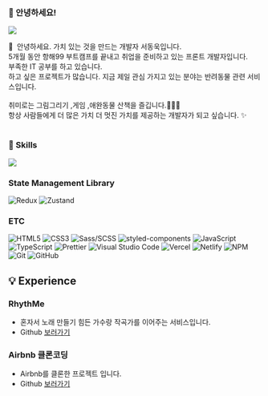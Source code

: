 ### 🤞 안녕하세요!
<p>
  <a href="https://velog.io/@seonaru" target="_blank"><img src="https://img.shields.io/badge/Tech_Blog-DD0B78?style=flat-square&logo=GitHub%20Sponsors&logoColor=white"/></a>
</p>

<p>
  👋&nbsp; 안녕하세요. 가치 있는 것을 만드는 개발자 서동욱입니다.<br/>
 5개월 동안 항해99 부트캠프를 끝내고 취업을 준비하고 있는 프론트 개발자입니다.<br/>
  부족한 IT 공부를 하고 있습니다.<br/>
  하고 싶은 프로젝트가 많습니다. 지금 제일 관심 가지고 있는 분야는 반려동물 관련 서비스입니다.<br/><br/>
  취미로는 그림그리기 ,게임 ,애완동물 산책을 즐깁니다.🎨👾🐶 <br/>
  항상 사람들에게 더 많은 가치 더 멋진 가치를 제공하는 개발자가 되고 싶습니다. ✨ <br/><br/>
</p>


### 💪 Skills
<p>
  <img src="https://img.shields.io/badge/React-61DAFB?style=flat-square&logo=React&logoColor=black"/>

### State Management Library
![Redux](https://img.shields.io/badge/-Redux-764ABC?style=plastic&logo=redux&logoColor=white)
![Zustand](https://img.shields.io/badge/-Zustand-DA552F?style=plastic&logo=zulip&logoColor=white)
### ETC
![HTML5](https://img.shields.io/badge/-HTML5-E34F26?style=plastic&logo=html5&logoColor=white)
![CSS3](https://img.shields.io/badge/-CSS3-1572B6?style=plastic&logo=CSS3&logoColor=white)
![Sass/SCSS](https://img.shields.io/badge/-Sass/SCSS-CC6699?style=plastic&logo=Sass&logoColor=white)
![styled-components](https://img.shields.io/badge/-styled_components-DB7093?style=plastic&logo=Sass&logoColor=white)
![JavaScript](https://img.shields.io/badge/-JavaScript-F7DF1E?style=plastic&logo=Javascript&logoColor=white)
![TypeScript](https://img.shields.io/badge/-TypeScript-3178C6?style=plastic&logo=TypeScript&logoColor=white)
![Prettier](https://img.shields.io/badge/-Prettier-F7B93E?style=plastic&logo=Prettier&logoColor=white)
![Visual Studio Code](https://img.shields.io/badge/-Visual_Studio_Code-007ACC?style=plastic&logo=VisualStudioCode&logoColor=white)
![Vercel](https://img.shields.io/badge/-Vercel-000000?style=plastic&logo=Vercel&logoColor=white)
![Netlify](https://img.shields.io/badge/-Netlify-00C7B7?style=plastic&logo=Netlify&logoColor=white)
![NPM](https://img.shields.io/badge/-npm-CB3837?style=plastic&logo=npm&logoColor=white)
![Git](https://img.shields.io/badge/-Git-F05032?style=plastic&logo=Git&logoColor=white)
![GitHub](https://img.shields.io/badge/-GitHub-181717?style=plastic&logo=GitHub&logoColor=white)
</p>

## 💡 Experience
### RhythMe
- 혼자서 노래 만들기 힘든 가수랑 작곡가를 이어주는 서비스입니다.
- Github [보러가기](https://github.com/LegendOfTeam2/Front-end)
### Airbnb 클론코딩
- Airbnb를 클론한 프로젝트 입니다.
- Github [보러가기]([https://github.com/hanghae99-w7/front-end](https://github.com/hanghae-cloneweek5zo/FrontEnd2))

